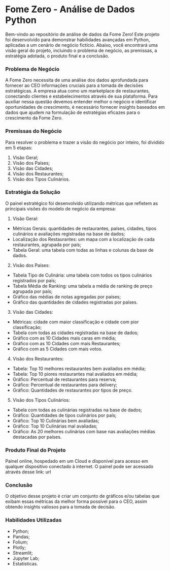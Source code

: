 # Fome Zero - Análise de Dados Python
Bem-vindo ao repositório de análise de dados da Fome Zero! Este projeto foi desenvolvido para demonstrar habilidades avançadas em Python, aplicadas a um cenário de negócio fictício. 
Abaixo, você encontrará uma visão geral do projeto, incluindo o problema de negócio, as premissas, a estratégia adotada, o produto final e a conclusão.

### Problema de Negócio
A Fome Zero necessita de uma análise dos dados aprofundada para fornecer ao CEO informações cruciais para a tomada de decisões estratégicas. A empresa atua como um marketplace de restaurantes, conectando clientes e estabelecimentos através de sua plataforma. Para auxiliar nessa questão devemos entender melhor o negócio e identificar oportunidades de crescimento, é necessário fornecer insights baseados em dados que ajudem na formulação de estratégias eficazes para o crescimento da Fome Zero.

### Premissas do Negócio
Para resolver o problema e trazer a visão do negócio por inteiro, foi dividido em 5 etapas:
1. Visão Geral;
2. Visão dos Países;
3. Visão das Cidades;
4. Visão dos Restaurantes;
5. Visão dos Tipos Culinários.

### Estratégia da Solução
O painel estratégico foi desenvolvido utilizando métricas que refletem as principais visões do modelo de negócio da empresa:
1. Visão Geral:
* Métricas Gerais: quantidades de restaurantes, países, cidades, tipos culinários e avaliações registradas na base de dados;
* Localização dos Restaurantes: um mapa com a localização de cada restaurantes, agrupada por país;
* Tabela Geral: uma tabela com todas as linhas e colunas da base de dados.
2. Visão dos Países:
* Tabela Tipo de Culinária: uma tabela com todos os tipos culinários registrados por país;
* Tabela Média de Ranking: uma tabela a média de ranking de preço agrupada por país;
* Gráfico das médias de notas agregadas por países;
* Gráfico das quantidades de cidades registradas por países.
3. Visão das Cidades:
* Métricas: cidade com maior classificação e cidade com pior classificação;
* Tabela com todas as cidades registradas na base de dados;
* Gráfico com as 10 Cidades mais caras em média;
* Gráfico com as 10 Cidades com mais Restaurantes;
* Gráfico com as 5 Cidades com mais votos.
4. Visão dos Restaurantes:
* Tabela: Top 10 melhores restaurantes bem avaliados em média;
* Tabela: Top 10 piores restaurantes mal avaliados em média;
* Gráfico: Percentual de restaurantes para reserva;
* Gráfico: Percentual de restaurantes para delivery;
* Gráfico: Quantidades de restaurantes por tipos de preço.
5. Visão dos Tipos Culinários:
* Tabela com todas as culinárias registradas na base de dados;
* Gráfico: Quantidades de tipos culinários por país;
* Gráfico: Top 10 Culinárias bem avaliadas;
* Gráfico: Top 10 Culinárias mal avaliadas;
* Gráfico: As 20 melhores culinárias com base nas avaliações médias destacadas por países.
### Produto Final do Projeto
Painel online, hospedado em um Cloud e disponível para acesso em qualquer dispositivo conectado à internet.
O painel pode ser acessado através desse link: url

### Conclusão
O objetivo desse projeto é criar um conjunto de gráficos e/ou tabelas que exibam essas métricas da melhor forma possível para o CEO, assim obtendo insights valiosos para a tomada de decisão.

### Habilidades Utilizadas
* Python;
* Pandas;
* Folium;
* Plotly;
* Streamlit;
* Jupyter Lab;
* Estatísticas.
